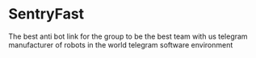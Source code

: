 # SentryFast
The best anti bot link for the group to be the best team with us telegram manufacturer of robots in the world telegram software environment

